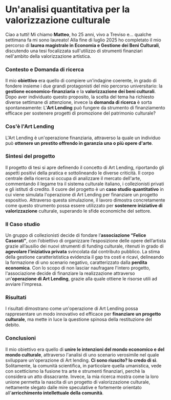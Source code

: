 # Un'analisi quantitativa per la valorizzazione culturale

Ciao a tutti! Mi chiamo **Matteo**, ho 25 anni, vivo a Treviso e... qualche settimana fa mi sono laureato!
Alla fine di luglio 2025 ho completato il mio percorso di **laurea magistrale in Economia e Gestione dei Beni Culturali**,
discutendo una tesi focalizzata sull'utilizzo di strumenti finanziari nell'ambito della valorizzazione artistica.

### Contesto e Domanda di ricerca

Il mio **obiettivo** era quello di compiere un'indagine coerente, in grado di fondere insieme i due grandi protagonisti del mio 
percorso universitario: la **gestione economico-finanziaria** e la **valorizzazione dei beni culturali**.
Dopo aver individuato questo proposito, la scelta del tema ha richiesto diverse settimane di attenzione, invece la **domanda 
di ricerca** è sorta spontaneamente: 
L'**Art Lending** può fungere da strumento di finanziamento efficace per sostenere progetti di promozione del patrimonio 
culturale?

### Cos'è l'Art Lending

L'Art Lending è un'operazione finanziaria, attraverso la quale un individuo può **ottenere un prestito offrendo in garanzia 
una o più opere d'arte**.

### Sintesi del progetto

Il progetto di tesi si apre definendo il concetto di Art Lending, riportando gli aspetti positivi della pratica e 
sottolineando le diverse criticità.
Il corpo centrale della ricerca si occupa di analizzare il mercato dell'arte, commentando il legame tra il sistema culturale 
italiano, i collezionisti privati e gli istituti di credito.
Il cuore del progetto è un **caso studio quantitativo** in cui viene simulata l'operazione di Art Lending per finanziare un 
progetto espositivo. 
Attraverso questa simulazione, il lavoro dimostra concretamente come questo strumento possa essere 
utilizzato per **sostenere iniziative di valorizzazione** culturale, superando le sfide economiche del settore.

### Il Caso studio

Un gruppo di collezionisti decide di fondare l’**associazione “Felice Casorati”**, con l’obiettivo di organizzare l’esposizione delle opere 
dell’artista grazie all’ausilio dei nuovi strumenti di funding culturale, ritenuti in grado di **agevolare l’iniziativa privata** svincolata dal 
contributo pubblico. 
La stima della gestione caratterististica evidenzia il gap tra costi e ricavi, delineando la formazione di uno scenario negativo, caratterizzato 
dalla **perdita economica**.
Con lo scopo di non lasciar naufragare l'intero progetto, l'associazione decide di finanziare la realizzazione attraverso un'**operazione di Art 
Lending**, grazie alla quale ottiene le risorse utili ad avviare l'impresa.

### Risultati

I risultati dimostrano come un'operazione di Art Lending possa rappresentare un modo innovativo ed efficace per **finanziare un progetto 
culturale**, ma mette in luce la questione spinosa della restituzione del debito.

### Conclusioni

Il mio obiettivo era quello di **unire le intenzioni del mondo economico e del mondo culturale**, attraverso l'analisi di uno scenario verosimile 
nel quale sviluppare un'operazione di Art lending.
**Ci sono riuscito? Io credo di sì**.
Solitamente, la comunità scientifica, in particolare quella umanistica, vede con scetticismo la fusione tra arte e strumenti finanziari, perchè la 
considera un atto dissacrante.
Invece, la mia ricerca mostra come la loro unione permetta la nascita di un progetto di valorizzazione culturale, nettamente slegato dalle mire 
speculative e fortemente orientato all'**arricchimento intellettuale della comunità**.
